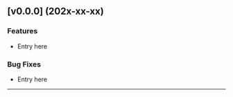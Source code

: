[//]: # (# Changelog)

[//]: # ()
[//]: # (All notable changes to this project will be documented in this file.)

[//]: # ()
[//]: # (The format is based on [Keep a Changelog]&#40;https://keepachangelog.com/en/1.0.0/&#41;,)

[//]: # (and this project adheres to [Semantic Versioning]&#40;https://semver.org/spec/v2.0.0.html&#41;.)

## [v0.0.0] (202x-xx-xx)

### Features

- Entry here

### Bug Fixes

- Entry here

---

